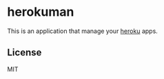 # herokuman

This is an application that manage your [heroku](http://www.heroku.com) apps.

## License

MIT
